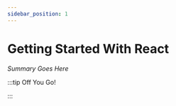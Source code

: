 ```yaml
---
sidebar_position: 1
---
```


# Getting Started With React

_Summary Goes Here_

:::tip Off You Go!

<QuestButton text="Happy Questing" link='' />

:::


